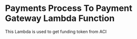 # Payments Process To Payment Gateway Lambda Function

This Lambda is used to get funding token from ACI
